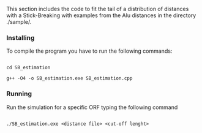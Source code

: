 This section includes the code to fit the tail of a distribution of distances with a Stick-Breaking with examples from the Alu distances in the directory ./sample/.

### Installing

To compile the program you have to run the following commands:

```

cd SB_estimation

g++ -O4 -o SB_estimation.exe SB_estimation.cpp

```

### Running

Run the simulation for a specific ORF typing the following command

```

./SB_estimation.exe <distance file> <cut-off lenght>

```

